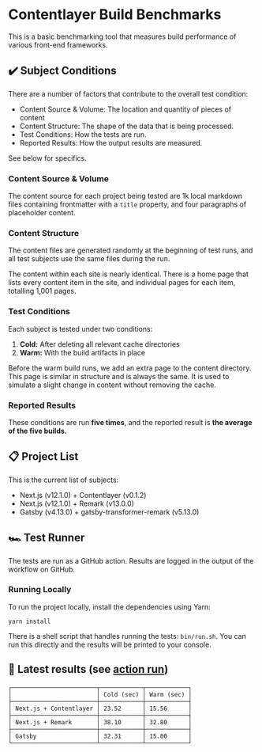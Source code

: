 # Contentlayer Build Benchmarks

This is a basic benchmarking tool that measures build performance of various front-end frameworks.

## ✔️ Subject Conditions

There are a number of factors that contribute to the overall test condition:

- Content Source & Volume: The location and quantity of pieces of content
- Content Structure: The shape of the data that is being processed.
- Test Conditions: How the tests are run.
- Reported Results: How the output results are measured.

See below for specifics.

### Content Source & Volume

The content source for each project being tested are 1k local markdown files containing frontmatter with a `title` property, and four paragraphs of placeholder content.

### Content Structure

The content files are generated randomly at the beginning of test runs, and all test subjects use the same files during the run.

The content within each site is nearly identical. There is a home page that lists every content item in the site, and individual pages for each item, totalling 1,001 pages.

### Test Conditions

Each subject is tested under two conditions:

1. **Cold:** After deleting all relevant cache directories
2. **Warm:** With the build artifacts in place

Before the warm build runs, we add an extra page to the content directory. This page is similar in structure and is always the same. It is used to simulate a slight change in content without removing the cache.

### Reported Results

These conditions are run **five times**, and the reported result is **the average of the five builds.**

## 📋 Project List

This is the current list of subjects:

- Next.js (v12.1.0) + Contentlayer (v0.1.2)
- Next.js (v12.1.0) + Remark (v13.0.0)
- Gatsby (v4.13.0) + gatsby-transformer-remark (v5.13.0)

## 🏎 Test Runner

The tests are run as a GitHub action. Results are logged in the output of the workflow on GitHub.

### Running Locally

To run the project locally, install the dependencies using Yarn:

    yarn install

There is a shell script that handles running the tests: `bin/run.sh`. You can run this directly and the results will be printed to your console.

## 🥇 Latest results (see [action run](https://github.com/contentlayerdev/contentlayer-benchmarks/runs/6216779230?check_suite_focus=true#step:5:274))

```
┌────────────────────────┬────────────┬────────────┐
│                        │ Cold (sec) │ Warm (sec) │
├────────────────────────┼────────────┼────────────┤
│ Next.js + Contentlayer │ 23.52      │ 15.56      │
├────────────────────────┼────────────┼────────────┤
│ Next.js + Remark       │ 38.10      │ 32.80      │
├────────────────────────┼────────────┼────────────┤
│ Gatsby                 │ 32.31      │ 15.00      │
└────────────────────────┴────────────┴────────────┘
```
